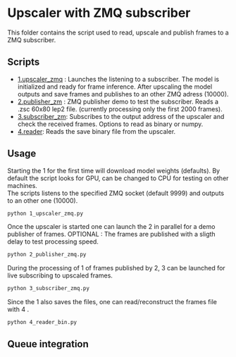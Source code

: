 # Upscaler with ZMQ subscriber

This folder contains the script used to read, upscale and publish frames to a ZMQ subscriber. 

## Scripts

 - [1.upscaler_zmq](./1_upscaler_zmq.py) : Launches the listening to a subscriber. The model is initialized and ready for frame inference. After upscaling the model outputs and save frames and publishes to an other ZMQ adress (10000).  
 - [2.publisher_zm](./2_publisher_zmq.py) : ZMQ publisher demo to test the subscriber. Reads a .zsc 60x80 lep2 file. (currently processing only the first 2000 frames).  
 - [3.subscriber_zm](./3_subscriber_zmq.py): Subscribes to the output address of the upscaler and check the received frames. Options to read as binary or numpy.  
 - [4.reader](./4_reader_bin.py): Reads the save binary file from the upscaler.  

## Usage

Starting the 1 for the first time will download model weights (defaults). By default the script looks for GPU, can be changed to CPU for testing on other machines.  
The scripts listens to the specified ZMQ socket (default 9999) and outputs to an other one (10000).  
```bash 
python 1_upscaler_zmq.py
```
Once the upscaler is started one can launch the 2 in parallel for a demo publisher of frames. OPTIONAL : The frames are published with a sligth delay to test processing speed.  
```bash 
python 2_publisher_zmq.py
```
During the processing of 1 of frames published by 2, 3 can be launched for live subscribing to upscaled frames.  
```bash 
python 3_subscriber_zmq.py
```
Since the 1 also saves the files, one can read/reconstruct the frames file with 4 .  
```bash 
python 4_reader_bin.py
```

## Queue integration 

